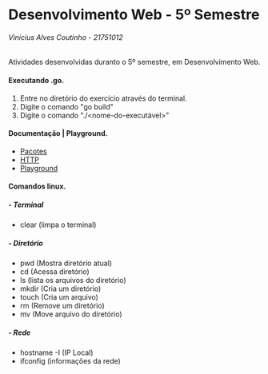 # Desenvolvimento Web - 5º Semestre
###### Vinícius Alves Coutinho - 21751012

Atividades desenvolvidas duranto o 5º semestre, em Desenvolvimento Web.

#### Executando .go.

1. Entre no diretório do exercício através do terminal.
2. Digite o comando "go build"
3. Digite o comando "./<nome-do-executável>"

#### Documentação | Playground.
* [Pacotes](https://golang.org/pkg/)
* [HTTP](https://golang.org/pkg/net/http/)
* [Playground](https://play.golang.org/)

#### Comandos linux.

##### - Terminal
* clear (limpa o terminal)

##### - Diretório
* pwd (Mostra diretório atual)
* cd (Acessa diretório)
* ls (lista os arquivos do diretório)
* mkdir (Cria um diretório)
* touch (Cria um arquivo)
* rm (Remove um diretório)
* mv (Move arquivo do diretório)

##### - Rede
* hostname -I (IP Local)
* ifconfig (informações da rede)
